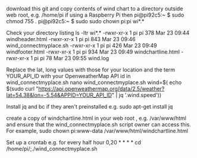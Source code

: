download this git and copy contents of wind chart to a directory outside web root, e.g. /home/pi if using a Raspberry Pi 
then
pi@pi92c5:~ $ sudo chmod 755 *.*
pi@pi92c5:~ $ sudo sudo chown pi:pi wi*.*

Check your directory listing 
ls -ltr wi*.*
-rwxr-xr-x 1 pi pi 378 Mar 23 09:44 windheader.html
-rwxr-xr-x 1 pi pi 843 Mar 23 09:46 wind_connectmyplace.sh
-rwxr-xr-x 1 pi pi 426 Mar 23 09:49 windfooter.html
-rwxr-xr-x  1 pi pi 934 Mar 23 09:49 windchartline.html
-rwxr-xr-x  1 pi pi  78 Mar 23 09:55 wind.log

Replace the lat, long values with those for your location and the term YOUR_API_ID with your OpenweatherMap API id in wind_connectmyplace.sh
nano wind_connectmyplace.sh
wind=$( echo $(sudo curl "https://api.openweathermap.org/data/2.5/weather?lat=54.38&lon=-5.54&APPID=YOUR_API_ID" | jq '.wind.speed'))

Install jq and bc if they aren't preinstalled
e.g. sudo apt-get install jq 

create a copy of windchartline.html in your web root , e.g. /var/www/html and ensure that the wind_connectmyplace.sh script owner can access this.
For example, sudo chown pi:www-data /var/www/html/windchartline.html 

Set up a crontab e.g. for every half hour
0,20 * * * * cd /home/pi/;./wind_connectmyplace.sh

